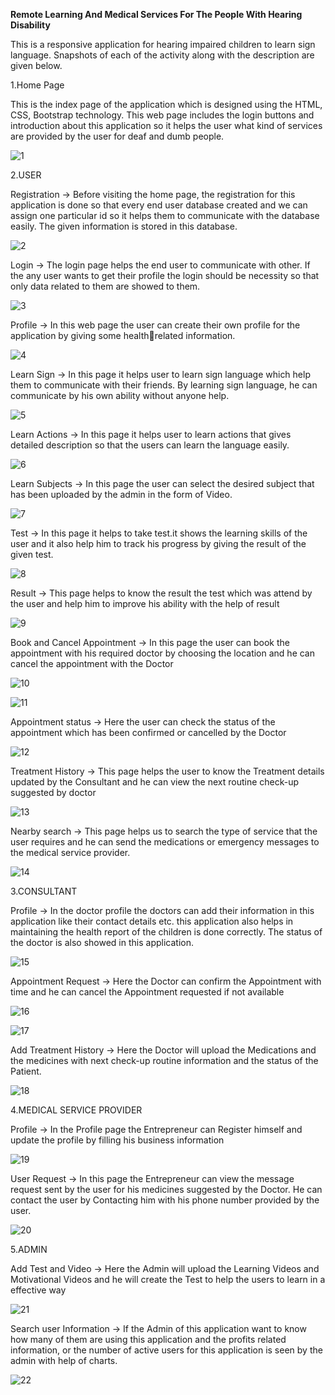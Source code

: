 **Remote Learning And Medical Services For The People With Hearing Disability**

This is a responsive application for hearing impaired children to learn sign language.
Snapshots of each of the activity along with the description are given below.

1.Home Page 

This is the index page of the application which is designed using the 
HTML, CSS, Bootstrap technology. 
This web page includes the login buttons and introduction about this 
application so it helps the user what kind of services are provided by the user 
for deaf and dumb people.

![1](https://github.com/KeerthanaShiva/RemoteLearningAndMedicalServicesForHearingImpaired/assets/106981270/d7354995-fc9f-4a04-907b-2bec1bbe250d)

2.USER

Registration ->
Before visiting the home page, the registration for this application is done so that every end 
user database created and we can assign one particular id so it helps them to communicate with 
the database easily. The given information is stored in this database.

![2](https://github.com/KeerthanaShiva/RemoteLearningAndMedicalServicesForHearingImpaired/assets/106981270/021bacb8-3242-42c7-8b0e-2b13dfa4cbba)

Login ->
The login page helps the end user to communicate with other. If the any user wants to get their 
profile the login should be necessity so that only data related to them are showed to them. 

![3](https://github.com/KeerthanaShiva/RemoteLearningAndMedicalServicesForHearingImpaired/assets/106981270/4ccdd0c5-44d8-4c54-89ab-3b080dc40c8c)

Profile ->
In this web page the user can create their own profile for the application by giving some healthrelated information.

![4](https://github.com/KeerthanaShiva/RemoteLearningAndMedicalServicesForHearingImpaired/assets/106981270/d8ee1417-c33d-4e8e-88ac-405f4caf863b)

Learn Sign ->
In this page it helps user to learn sign language which help them to communicate with their 
friends. By learning sign language, he can communicate by his own ability without anyone 
help.

![5](https://github.com/KeerthanaShiva/RemoteLearningAndMedicalServicesForHearingImpaired/assets/106981270/15c4ecea-11ce-4300-97ef-7c11abcbcd3b)

Learn Actions ->
In this page it helps user to learn actions that gives detailed description so that the users can 
learn the language easily.

![6](https://github.com/KeerthanaShiva/RemoteLearningAndMedicalServicesForHearingImpaired/assets/106981270/ea2d7c92-07d4-4007-8e40-35e0ed654e9a)

Learn Subjects ->
In this page the user can select the desired subject that has been uploaded by the admin in the 
form of Video.

![7](https://github.com/KeerthanaShiva/RemoteLearningAndMedicalServicesForHearingImpaired/assets/106981270/69bfbaec-4817-494d-8ff0-f4564240a05d)

Test ->
In this page it helps to take test.it shows the learning skills of the user and it also help him to 
track his progress by giving the result of the given test.

![8](https://github.com/KeerthanaShiva/RemoteLearningAndMedicalServicesForHearingImpaired/assets/106981270/627d713d-b4e8-4b32-b229-4c1d3d59e8cb)

Result ->
This page helps to know the result the test which was attend by the user and help him to improve 
his ability with the help of result

![9](https://github.com/KeerthanaShiva/RemoteLearningAndMedicalServicesForHearingImpaired/assets/106981270/72b70dc3-389b-4c35-83b9-c4cda9c1c8f4)

Book and Cancel Appointment ->
In this page the user can book the appointment with his required doctor by choosing the location
and he can cancel the appointment with the Doctor

![10](https://github.com/KeerthanaShiva/RemoteLearningAndMedicalServicesForHearingImpaired/assets/106981270/24a48f34-4f50-4573-a5ee-0627e74db324)

![11](https://github.com/KeerthanaShiva/RemoteLearningAndMedicalServicesForHearingImpaired/assets/106981270/5236786e-a7e3-4417-beaf-f51f2f2bf9b9)

Appointment status ->
Here the user can check the status of the appointment which has been confirmed or cancelled 
by the Doctor

![12](https://github.com/KeerthanaShiva/RemoteLearningAndMedicalServicesForHearingImpaired/assets/106981270/55c90ee7-09f5-4c6c-b510-6d08634530b6)

Treatment History ->
This page helps the user to know the Treatment details updated by the Consultant and he can 
view the next routine check-up suggested by doctor

![13](https://github.com/KeerthanaShiva/RemoteLearningAndMedicalServicesForHearingImpaired/assets/106981270/30846177-f4d7-4ce6-a7a7-c3e0bf5bd551)

Nearby search ->
This page helps us to search the type of service that the user requires and he can send the medications 
or emergency messages to the medical service provider.

![14](https://github.com/KeerthanaShiva/RemoteLearningAndMedicalServicesForHearingImpaired/assets/106981270/91334790-ea5d-46c6-be51-16d3a417049b)

3.CONSULTANT

Profile ->
In the doctor profile the doctors can add their information in this application like their contact 
details etc. this application also helps in maintaining the health report of the children is done 
correctly. The status of the doctor is also showed in this application.

![15](https://github.com/KeerthanaShiva/RemoteLearningAndMedicalServicesForHearingImpaired/assets/106981270/a3e87450-dcad-4e4f-9a3a-b7e9f8cd27f9)

Appointment Request ->
Here the Doctor can confirm the Appointment with time and he can cancel the Appointment
requested if not available

![16](https://github.com/KeerthanaShiva/RemoteLearningAndMedicalServicesForHearingImpaired/assets/106981270/8df6d5bb-0338-4d76-b6d9-30009b5155c5)

![17](https://github.com/KeerthanaShiva/RemoteLearningAndMedicalServicesForHearingImpaired/assets/106981270/b51ef864-e617-4bfd-9a08-37418a013dca)

Add Treatment History ->
Here the Doctor will upload the Medications and the medicines with next check-up routine 
information and the status of the Patient.

![18](https://github.com/KeerthanaShiva/RemoteLearningAndMedicalServicesForHearingImpaired/assets/106981270/aa459356-63e8-4894-9603-1c9fabb4d51c)

4.MEDICAL SERVICE PROVIDER

Profile ->
In the Profile page the Entrepreneur can Register himself and update the profile by filling his 
business information

![19](https://github.com/KeerthanaShiva/RemoteLearningAndMedicalServicesForHearingImpaired/assets/106981270/f3d12625-1f67-432d-98a9-8b6dc4bdf595)

User Request ->
In this page the Entrepreneur can view the message request sent by the user for his medicines 
suggested by the Doctor. He can contact the user by Contacting him with his phone number 
provided by the user.

![20](https://github.com/KeerthanaShiva/RemoteLearningAndMedicalServicesForHearingImpaired/assets/106981270/e67fc38d-a20a-43a2-8d77-24a95cb1c1d0)

5.ADMIN

Add Test and Video ->
Here the Admin will upload the Learning Videos and Motivational Videos and he will create 
the Test to help the users to learn in a effective way

![21](https://github.com/KeerthanaShiva/RemoteLearningAndMedicalServicesForHearingImpaired/assets/106981270/067f149e-76f3-45b6-80f3-ed9eab37ca10)

Search user Information ->
If the Admin of this application want to know how many of them are using this application and 
the profits related information, or the number of active users for this application is seen by the 
admin with help of charts.

![22](https://github.com/KeerthanaShiva/RemoteLearningAndMedicalServicesForHearingImpaired/assets/106981270/1aa56d6f-a9f9-4b12-82e0-525e31475b8e)
